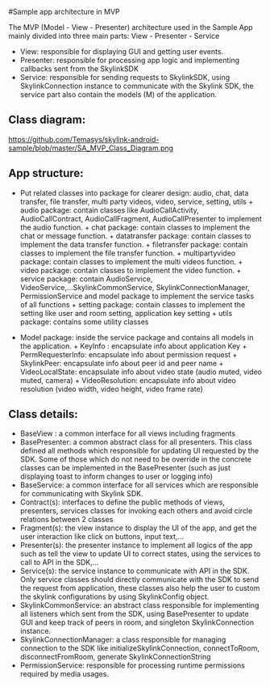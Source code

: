#Sample app architecture in MVP

The MVP (Model - View - Presenter) architecture used in the Sample App mainly divided into three main parts: View - Presenter - Service

- View: responsible for displaying GUI and getting user events.
- Presenter: responsible for processing app logic and implementing callbacks sent from the SkylinkSDK
- Service: responsible for sending requests to SkylinkSDK, using SkylinkConnection instance to communicate with the Skylink SDK, the service part also contain the models (M) of the application.

## Class diagram:
https://github.com/Temasys/skylink-android-sample/blob/master/SA_MVP_Class_Diagram.png


## App structure:
- Put related classes into package for clearer design: audio, chat, data transfer, file transfer, multi party videos, video, service, setting, utils
      + audio package: contain classes like AudioCallActivity, AudioCallContract, AudioCallFragment, AudioCallPresenter to implement the audio function.
      + chat package: contain classes to implement the chat or message function.
      + datatransfer package: contain classes to implement the data transfer function.
      + filetransfer package: contain classes to implement the file transfer function.
      + multipartyvideo package: contain classes to implement the multi videos function.
      + video package: contain classes to implement the video function.
      + service package: contain AudioService, VideoService,...SkylinkCommonService, SkylinkConnectionManager, PermissionService and model package to implement the service tasks of all functions
      + setting package: contain classes to implement the setting like user and room setting, application key setting
      + utils package: contains some utility classes

- Model package: inside the service package and contains all models in the application.
      + KeyInfo : encapsulate info about application Key
      + PermRequesterInfo: encapsulate info about permission request
      + SkylinkPeer: encapsulate info about peer id and peer name
      + VideoLocalState: encapsulate info about video state (audio muted, video muted, camera)
      + VideoResolution: encapsulate info about video resolution (video width, video height, video frame rate)

## Class details:
+ BaseView : a common interface for all views including fragments
+ BasePresenter: a common abstract class for all presenters.
                    This class defined all methods which responsible for updating UI requested by the SDK. Some of those which do not need to be override in the concrete classes can be
                    implemented in the BasePresenter (such as just displaying toast to inform changes to user or logging info)
+ BaseService: a common interface for all services which are responsible for communicating with Skylink SDK.
+ Contract(s): interfaces to define the public methods of views, presenters, services classes for invoking each others and avoid circle relations between 2 classes
+ Fragment(s): the view instance to display the UI of the app, and get the user interaction like click on buttons, input text,...
+ Presenter(s): the presenter instance to implement all logics of the app such as tell the view to update UI to correct states, using the services to call to API in the SDK,...
+ Service(s): the service instance to communicate with API in the SDK. Only service classes should directly communicate with the SDK to send the request from application, these classes also help the user
    to custom the skylink configurations by using SkylinkConfig object.
+ SkylinkCommonService: an abstract class responsible for implementing all listeners which sent from the SDK, using BasePresenter to update GUI and keep track of peers in room, and singleton SkylinkConnection instance.
+ SkylinkConnectionManager: a class responsible for managing connection to the SDK like initializeSkylinkConnection, connectToRoom, disconnectFromRoom, generate SkylinkConnectionString
+ PermissionService: responsible for processing runtime permissions required by media usages.
